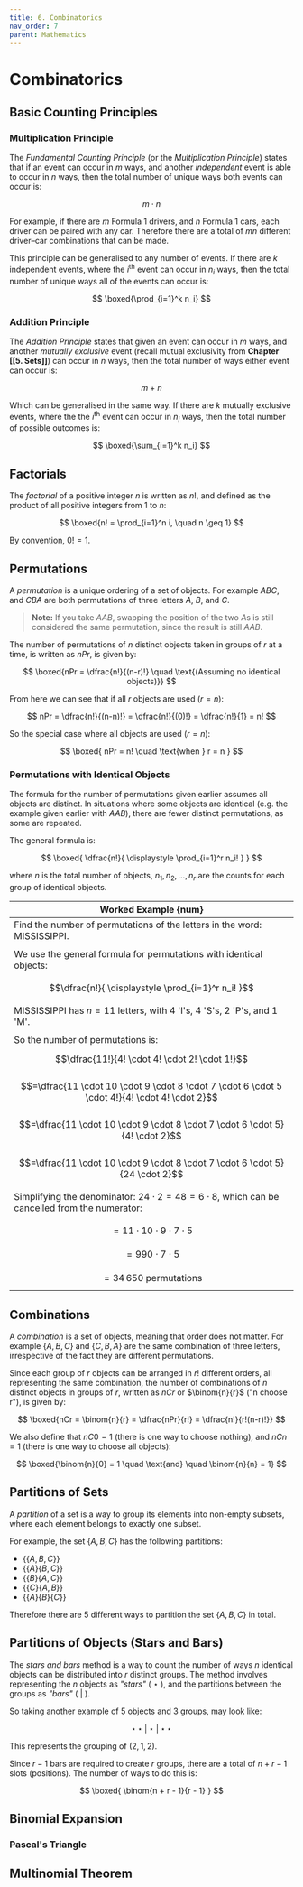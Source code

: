 ```yaml
---
title: 6. Combinatorics
nav_order: 7
parent: Mathematics
---
```

# Combinatorics

## Basic Counting Principles

### Multiplication Principle

The *Fundamental Counting Principle* (or the *Multiplication Principle*) states that if an event can occur in $m$ ways, and another *independent* event is able to occur in $n$ ways, then the total number of unique ways both events can occur is:

$$
m \cdot n
$$

For example, if there are $m$ Formula 1 drivers, and $n$ Formula 1 cars, each driver can be paired with any car. Therefore there are a total of $mn$ different driver–car combinations that can be made.

This principle can be generalised to any number of events. If there are $k$ independent events, where the $i^{\text{th}}$ event can occur in $n_i$ ways, then the total number of unique ways all of the events can occur is:

$$
\boxed{\prod_{i=1}^k n_i}
$$

### Addition Principle

The *Addition Principle* states that given an event can occur in $m$ ways, and another *mutually exclusive* event (recall mutual exclusivity from **Chapter [[5. Sets]]**) can occur in $n$ ways, then the total number of ways either event can occur is:

$$
m + n
$$

Which can be generalised in the same way. If there are $k$ mutually exclusive events, where the the $i^{\text{th}}$ event can occur in $n_i$ ways, then the total number of possible outcomes is:

$$
\boxed{\sum_{i=1}^k n_i}
$$

## Factorials

The *factorial* of a positive integer $n$ is written as $n!$, and defined as the product of all positive integers from 1 to $n$:

$$
\boxed{n! = \prod_{i=1}^n i, \quad n \geq 1}
$$

By convention, $0! = 1$.

## Permutations

A *permutation* is a unique ordering of a set of objects. For example $ABC$, and $CBA$ are both permutations of three letters $A$, $B$, and $C$.

>**Note:** If you take $AAB$, swapping the position of the two $A$s is still considered the same permutation, since the result is still $AAB$.

The number of permutations of $n$ distinct objects taken in groups of $r$ at a time, is written as $nPr$, is given by:

$$
\boxed{nPr = \dfrac{n!}{(n-r)!} \quad \text{(Assuming no identical objects)}}
$$

From here we can see that if all $r$ objects are used ($r=n$):

$$
nPr = \dfrac{n!}{(n-n)!} = \dfrac{n!}{(0)!} = \dfrac{n!}{1} = n!
$$

So the special case where all objects are used ($r=n$):

$$
\boxed{ nPr = n! \quad \text{when } r = n }
$$

### Permutations with Identical Objects

The formula for the number of permutations given earlier assumes all objects are distinct. In situations where some objects are identical (e.g. the example given earlier with $AAB$), there are fewer distinct permutations, as some are repeated.

The general formula is:

$$
\boxed{ \dfrac{n!}{ \displaystyle \prod_{i=1}^r n_i! } }
$$

where $n$ is the total number of objects, $n_1, n_2, \dots, n_r$ are the counts for each group of identical objects.

| **Worked Example {num}**                                                                               |
| ------------------------------------------------------------------------------------------------------ |
| Find the number of permutations of the letters in the word: $\text{MISSISSIPPI}$.                      |
|                                                                                                        |
| We use the general formula for permutations with identical objects:                                    |
|                                                                                                        |
| $$\dfrac{n!}{ \displaystyle \prod_{i=1}^r n_i! }$$                                                     |
|                                                                                                        |
| $\text{MISSISSIPPI}$ has $n=11$ letters, with 4 'I's, 4 'S's, 2 'P's, and 1 'M'.                       |
|                                                                                                        |
| So the number of permutations is:                                                                      |
| $$\dfrac{11!}{4! \cdot 4! \cdot 2! \cdot 1!}$$                                                         |
|                                                                                                        |
| $$=\dfrac{11 \cdot 10 \cdot 9 \cdot 8 \cdot 7 \cdot 6 \cdot 5 \cdot 4!}{4! \cdot 4! \cdot 2}$$         |
|                                                                                                        |
| $$=\dfrac{11 \cdot 10 \cdot 9 \cdot 8 \cdot 7 \cdot 6 \cdot 5}{4! \cdot 2}$$                           |
|                                                                                                        |
| $$=\dfrac{11 \cdot 10 \cdot 9 \cdot 8 \cdot 7 \cdot 6 \cdot 5}{24 \cdot 2}$$                           |
|                                                                                                        |
| Simplifying the denominator: $24 \cdot 2 = 48 = 6 \cdot 8$, which can be cancelled from the numerator: |
|                                                                                                        |
| $$=11 \cdot 10 \cdot 9 \cdot 7 \cdot 5$$                                                               |
| $$=990 \cdot 7 \cdot 5$$                                                                               |
| $$=34\,650 \text{ permutations}$$                                                                      |

## Combinations

A *combination* is a set of objects, meaning that order does not matter. For example $\{A, B, C\}$ and $\{C, B, A\}$ are the same combination of three letters, irrespective of the fact they are different permutations.

Since each group of $r$ objects can be arranged in $r!$ different orders, all representing the same combination, the number of combinations of $n$ distinct objects in groups of $r$, written as $nCr$ or $\binom{n}{r}$ ("n choose r"), is given by:

$$
\boxed{nCr = \binom{n}{r} = \dfrac{nPr}{r!} = \dfrac{n!}{r!(n-r)!}}
$$

We also define that $nC0 = 1$ (there is one way to choose nothing), and $nCn=1$ (there is one way to choose all objects):

$$
\boxed{\binom{n}{0} = 1 \quad \text{and} \quad \binom{n}{n} = 1}
$$

## Partitions of Sets

A *partition* of a set is a way to group its elements into non-empty subsets, where each element belongs to exactly one subset.

For example, the set $\{A, B, C\}$ has the following partitions:

- $\{\{A, B, C\}\}$
- $\{\{A\} \{B, C\}\}$
- $\{\{B\}\{A, C\}\}$
- $\{\{C\}\{A, B\}\}$
- $\{\{A\}\{B\}\{C\}\}$

Therefore there are 5 different ways to partition the set $\{A, B, C\}$ in total.

## Partitions of Objects (Stars and Bars)

The *stars and bars* method is a way to count the number of ways $n$ identical objects can be distributed into $r$ distinct groups. The method involves representing the $n$ objects as *"stars"* ( $\star$ ), and the partitions between the groups as *"bars"* ( $|$ ).

So taking another example of $5$ objects and $3$ groups, may look like:

$$
\star \, \star \; | \; \star \; | \; \star \, \star
$$

This represents the grouping of $(2, 1, 2)$.

Since $r-1$ bars are required to create $r$ groups, there are a total of $n + r - 1$ slots (positions). The number of ways to do this is:

$$
\boxed{ \binom{n + r - 1}{r - 1} }
$$

## Binomial Expansion

### Pascal's Triangle

## Multinomial Theorem